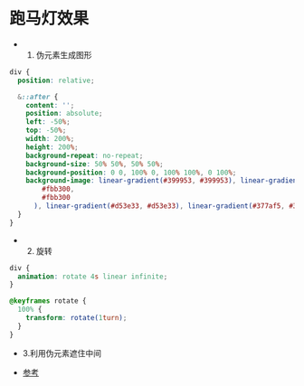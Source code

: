 # 跑马灯效果

<div>
    <MarqueeView />
</div>

- 1. 伪元素生成图形

```css
div {
  position: relative;

  &::after {
    content: '';
    position: absolute;
    left: -50%;
    top: -50%;
    width: 200%;
    height: 200%;
    background-repeat: no-repeat;
    background-size: 50% 50%, 50% 50%;
    background-position: 0 0, 100% 0, 100% 100%, 0 100%;
    background-image: linear-gradient(#399953, #399953), linear-gradient(
        #fbb300,
        #fbb300
      ), linear-gradient(#d53e33, #d53e33), linear-gradient(#377af5, #377af5);
  }
}
```

- 2. 旋转

```css
div {
  animation: rotate 4s linear infinite;
}

@keyframes rotate {
  100% {
    transform: rotate(1turn);
  }
}
```

- 3.利用伪元素遮住中间

- [参考](https://github.com/jhinzhou/MindEcho-UI/blob/master/src/CssStyle/MarqueeView.vue)
